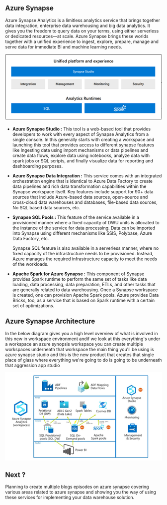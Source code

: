 
## Azure Synapse

Azure Synapse Analytics is a limitless analytics service that brings together data integration, enterprise data warehousing and big data analytics. It gives you the freedom to query data on your terms, using either serverless or dedicated resources—at scale. Azure Synapse brings these worlds together with a unified experience to ingest, explore, prepare, manage and serve data for immediate BI and machine learning needs.

![DW](https://github.com/gurditsingh/blog/blob/gh-pages/_screenshots/synapse-unified-platform.png?raw=true)

 - **Azure Synapse Studio :** This tool is a web-based tool that provides developers to work with every aspect of Synapse Analytics from a single console. In this generally starts with creating a workspace and launching this tool that provides access to different synapse features like Ingesting data using import mechanisms or data pipelines and create data flows, explore data using notebooks, analyze data with spark jobs or SQL scripts, and finally visualize data for reporting and dashboarding purposes.
 - **Azure Synapse Data Integration :** This service comes with an integrated orchestration engine that is identical to Azure Data Factory to create data pipelines and rich data transformation capabilities within the Synapse workspace itself. Key features include support for 90+ data sources that include Azure-based data sources, open-source and cross-cloud data warehouses and databases, file-based data sources, No SQL based data sources, etc.
 - **Synapse SQL Pools :** This feature of the service available in a provisioned manner where a fixed capacity of DWU units is allocated to the instance of the service for data processing. Data can be imported into Synapse using different mechanisms like SSIS, Polybase, Azure Data Factory, etc.

	Synapse SQL feature is also available in a serverless manner, where no fixed capacity of the infrastructure needs to be provisioned. Instead, Azure manages the required infrastructure capacity to meet the needs of the workloads.
- **Apache Spark for Azure Synapse :** This component of Synapse provides Spark runtime to perform the same set of tasks like data loading, data processing, data preparation, ETLs, and other tasks that are generally related to data warehousing. Once a Synapse workspace is created, one can provision Apache Spark pools. Azure provides Data Bricks, too, as a service that is based on Spark runtime with a certain set of optimizations.

## Azure Synapse Architecture

In the below diagram gives you a high level overview of what is involved in this new in workspace environment andif we look at this everything's under a workspace an azure synopsis workspace you can create multiple workspaces underneath that workspace the main thing you'll be using is azure synapse studio and this is the new product that creates that single place of glass where everything we're going to do is going to be underneath that aggression app studio

![DW](https://github.com/gurditsingh/blog/blob/gh-pages/_screenshots/Azure-Synapse-Analytics.jpg?raw=true)





## Next ?

Planning to create multiple blogs episodes on azure synapse covering various areas related to azure synapse and showing you the way of using these services for implementing your data warehouse solution.
<!--stackedit_data:
eyJoaXN0b3J5IjpbLTgxMDUwNzE1NywtNjE4MTQ3OTk2LC0xOT
IwMTQ4ODQ1LC01MTYzNjQ3ODIsMTg4OTgwNTE0MSwxNTM0OTc4
ODQyLDcxNTE2NDcwMywxNjY2OTYwOTE4LC0yMTAxMDU2NywtNz
ExNzA4MzYxLC0zOTY3MTcyODYsNjg1NTMwNzkxLDcxNTMwMjc1
MiwxODc0NzkxMzQyLC05ODQyMTMzMTcsMTYzMDMyODg1MywtMT
U5NTI5MTU2LC0xMjI2MjgwODg3LC0xNDY5NTEyMDA4LC0xNjk1
NTEwNjk1XX0=
-->